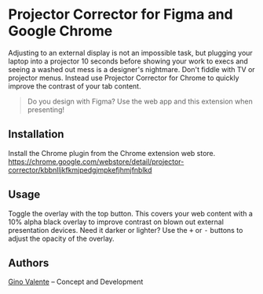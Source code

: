 # Projector Corrector for Figma and Google Chrome

Adjusting to an external display is not an impossible task, but plugging your laptop into a projector 10 seconds before showing your work to execs and seeing a washed out mess is a designer's nightmare. Don't fiddle with TV or projector menus. Instead use Projector Corrector for Chrome to quickly improve the contrast of your tab content.

> Do you design with Figma? Use the web app and this extension when presenting!

## Installation

Install the Chrome plugin from the Chrome extension web store.
https://chrome.google.com/webstore/detail/projector-corrector/kbbnlljkfkmjpedgjmpkefjhmjfnblkd

## Usage

Toggle the overlay with the top <kbd> </kbd> button. This covers your web content with a 10% alpha black overlay to improve contrast on blown out external presentation devices. Need it darker or lighter? Use the <kbd>+</kbd> or <kbd>-</kbd> buttons to adjust the opacity of the overlay.

## Authors

[Gino Valente](https://www.linkedin.com/in/ginovalente "Gino Valente's Linkedin") – Concept and Development
